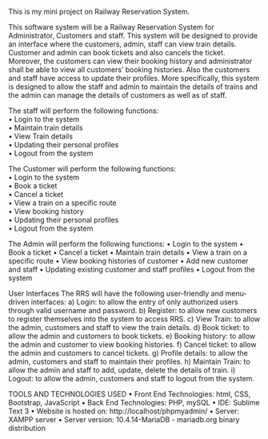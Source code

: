 This is my mini project on Railway Reservation System.

This software system will be a Railway Reservation System for Administrator, Customers and staff. This system will be designed to provide an interface where the customers, admin, staff can view train details. Customer and admin can book tickets and also cancels the ticket. Moreover, the customers can view their booking history and administrator shall be able to view all customers’ booking histories. Also the customers and staff have access to update their profiles.
More specifically, this system is designed to allow the staff and admin to maintain the details of trains and the admin can manage the details of customers as well as of staff.

The staff will perform the following functions: <br/> 
•	Login to the system <br/>
•	Maintain train details <br/>
•	View Train details <br/>
•	Updating their personal profiles <br/>
•	Logout from the system<br/>
 
 The Customer will perform the following functions:<br/>
•	Login to the system<br/>
•	Book a ticket<br/>
•	Cancel a ticket <br/>
•	View a train on a specific route<br/>
•	View booking history <br/>
•	Updating their personal profiles <br/>
•	Logout from the system<br/>
     
 The Admin will perform the following functions:
•	Login to the system
•	Book a ticket
•	Cancel a ticket 
•	Maintain train details 
•	View a train on a specific route
•	View booking histories of customer 
•	Add new customer and staff
•	Updating existing customer and staff profiles 
•	Logout from the system

User Interfaces
   The RRS will have the following user-friendly and menu-driven interfaces:
a) Login: to allow the entry of only authorized users through valid username and password.
b) Register: to allow new customers to register themselves into the system to access RRS.
c) View Train: to allow the admin, customers and staff to view the train details.
d) Book ticket: to allow the admin and customers to book tickets.
e) Booking history: to allow the admin and customer to view booking histories.
f) Cancel ticket: to allow the admin and customers to cancel tickets.
g) Profile details: to allow the admin, customers and staff to maintain their profiles.
h) Maintain Train: to allow the admin and staff to add, update, delete the details of train.
i) Logout: to allow the admin, customers and staff to logout from the system.


TOOLS AND TECHNOLOGIES USED
•	Front End Technologies:   html, CSS, Bootstrap, JavaScript
•	Back End Technologies: PHP, mySQL
•	IDE: Sublime Text 3 
•	Website is hosted on: http://localhost/phpmyadmin/
•	Server: XAMPP server
•	Server version: 10.4.14-MariaDB - mariadb.org binary distribution

